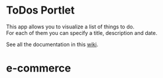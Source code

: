 ToDos Portlet
=============

This app allows you to visualize a list of things to do. <br>
For each of them you can specify a title, description and date.

See all the documentation in this [wiki](http://wiki.rivetlogic.com/display/LRA/ToDos).
# e-commerce
